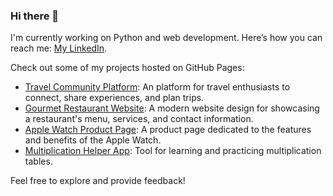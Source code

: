 ### Hi there 👋

I'm currently working on Python and web development. Here’s how you can reach me: [My LinkedIn](https://www.linkedin.com/in/ashniahlawat).

Check out some of my projects hosted on GitHub Pages:

- [Travel Community Platform](https://ashniahlawat.github.io/TravelCommunity/): An platform for travel enthusiasts to connect, share experiences, and plan trips.
- [Gourmet Restaurant Website](https://ashniahlawat.github.io/Coursera-Test/module5-solution/): A modern website design for showcasing a restaurant's menu, services, and contact information.
- [Apple Watch Product Page](https://ashniahlawat.github.io/apple-watch/): A product page dedicated to the features and benefits of the Apple Watch.
- [Multiplication Helper App](https://ashniahlawat.github.io/web-dev-practice/index.html): Tool for learning and practicing multiplication tables.

Feel free to explore and provide feedback!
